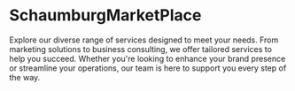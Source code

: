 # SchaumburgMarketPlace
Explore our diverse range of services designed to meet your needs. From marketing solutions to business consulting, we offer tailored services to help you succeed. Whether you're looking to enhance your brand presence or streamline your operations, our team is here to support you every step of the way.
